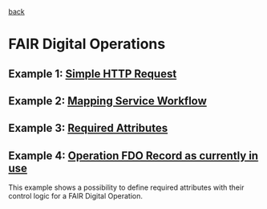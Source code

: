 [back](../README.md)
# FAIR Digital Operations

## Example 1: [Simple HTTP Request](examples/SimpleHTTP.json)

## Example 2: [Mapping Service Workflow](examples/MappingServiceWorkflow.json)

## Example 3: [Required Attributes](examples/RequiredAttributes.json)

## Example 4: [Operation FDO Record as currently in use](examples/21.11152_4427ce9d-7346-4faa-a0c7-1a7709e5726f.json)
This example shows a possibility to define required attributes with their control logic for a FAIR Digital Operation.
